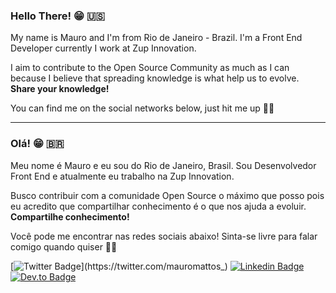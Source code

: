 ### Hello There! 😁 🇺🇸

My name is Mauro and I'm from Rio de Janeiro - Brazil. I'm a Front End Developer currently I work at Zup Innovation.

I aim to contribute to the Open Source Community as much as I can because I believe that spreading knowledge is what help us to evolve. **Share your knowledge!**

You can find me on the social networks below, just hit me up 👊👊

---- 

### Olá! 😁 🇧🇷

Meu nome é Mauro e eu sou do Rio de Janeiro, Brasil. Sou Desenvolvedor Front End e atualmente eu trabalho na Zup Innovation.

Busco contribuir com a comunidade Open Source o máximo que posso pois eu acredito que compartilhar conhecimento é o que nos ajuda a evoluir. **Compartilhe conhecimento!**

Você pode me encontrar nas redes sociais abaixo! Sinta-se livre para falar comigo quando quiser 👊👊

[![Twitter Badge](https://img.shields.io/badge/-Twitter-1ca0f1?style=flat-square&labelColor=1ca0f1&logo=twitter&logoColor=white&link=https://twitter.com/mauromattos_)](https://twitter.com/mauromattos_)
[![Linkedin Badge](https://img.shields.io/badge/-LinkedIn-blue?style=flat-square&logo=Linkedin&logoColor=white&link=https://www.linkedin.com/in/mauro-mattos)](https://www.linkedin.com/in/mauro-mattos)
[![Dev.to Badge](https://img.shields.io/badge/-Dev.to-black?style=flat-square&logo=Dev.to&logoColor=white&link=https://dev.to/mauromattos00)](https://dev.to/mauromattos00)

